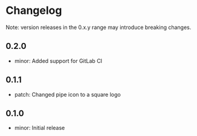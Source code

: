 # Changelog
Note: version releases in the 0.x.y range may introduce breaking changes.

## 0.2.0

- minor: Added support for GitLab CI

## 0.1.1

- patch: Changed pipe icon to a square logo

## 0.1.0

- minor: Initial release


